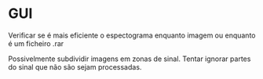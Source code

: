 # GUI

Verificar se é mais eficiente o espectograma enquanto imagem ou enquanto é um ficheiro .rar

Possivelmente subdividir imagens em zonas de sinal. Tentar ignorar partes do sinal que não são sejam processadas.


